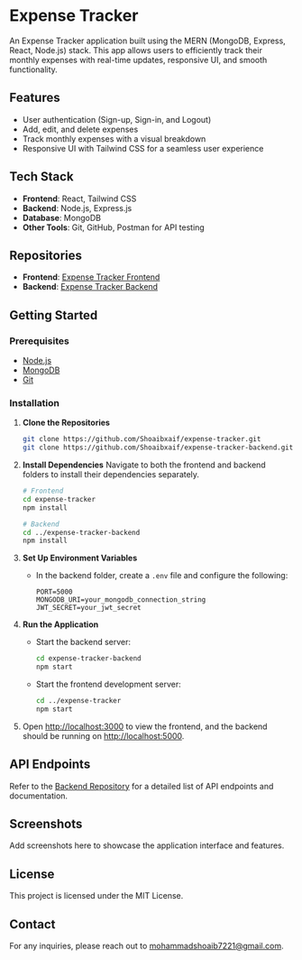# Expense Tracker

An Expense Tracker application built using the MERN (MongoDB, Express, React, Node.js) stack. This app allows users to efficiently track their monthly expenses with real-time updates, responsive UI, and smooth functionality.

## Features
- User authentication (Sign-up, Sign-in, and Logout)
- Add, edit, and delete expenses
- Track monthly expenses with a visual breakdown
- Responsive UI with Tailwind CSS for a seamless user experience

## Tech Stack
- **Frontend**: React, Tailwind CSS
- **Backend**: Node.js, Express.js
- **Database**: MongoDB
- **Other Tools**: Git, GitHub, Postman for API testing

## Repositories

- **Frontend**: [Expense Tracker Frontend](https://github.com/Shoaibxaif/expense-tracker)
- **Backend**: [Expense Tracker Backend](https://github.com/Shoaibxaif/expense-tracker-backend)

## Getting Started

### Prerequisites
- [Node.js](https://nodejs.org/)
- [MongoDB](https://www.mongodb.com/)
- [Git](https://git-scm.com/)

### Installation

1. **Clone the Repositories**
   ```bash
   git clone https://github.com/Shoaibxaif/expense-tracker.git
   git clone https://github.com/Shoaibxaif/expense-tracker-backend.git
   ```

2. **Install Dependencies**
   Navigate to both the frontend and backend folders to install their dependencies separately.

   ```bash
   # Frontend
   cd expense-tracker
   npm install

   # Backend
   cd ../expense-tracker-backend
   npm install
   ```

3. **Set Up Environment Variables**
   - In the backend folder, create a `.env` file and configure the following:
     ```env
     PORT=5000
     MONGODB_URI=your_mongodb_connection_string
     JWT_SECRET=your_jwt_secret
     ```

4. **Run the Application**

   - Start the backend server:
     ```bash
     cd expense-tracker-backend
     npm start
     ```

   - Start the frontend development server:
     ```bash
     cd ../expense-tracker
     npm start
     ```

5. Open [http://localhost:3000](http://localhost:3000) to view the frontend, and the backend should be running on [http://localhost:5000](http://localhost:5000).

## API Endpoints

Refer to the [Backend Repository](https://github.com/Shoaibxaif/expense-tracker-backend) for a detailed list of API endpoints and documentation.

## Screenshots
Add screenshots here to showcase the application interface and features.

## License
This project is licensed under the MIT License.

## Contact
For any inquiries, please reach out to [mohammadshoaib7221@gmail.com](mailto:mohammadshoaib7221@gmail.com).
